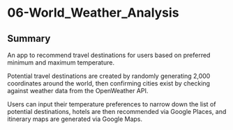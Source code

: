 # 06-World_Weather_Analysis

## Summary

An app to recommend travel destinations for users based on preferred minimum and maximum temperature. 

Potential travel destinations are created by randomly generating 2,000 coordinates around the world, then confirming cities exist by checking against weather data from the OpenWeather API. 

Users can input their temperature preferences to narrow down the list of potential destinations, hotels are then recommended via Google Places, and itinerary maps are generated via Google Maps. 
